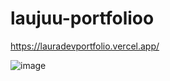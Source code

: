 # laujuu-portfolioo

https://lauradevportfolio.vercel.app/

![image](https://github.com/laujuu/laujuu-portfolios/assets/37710776/48df6110-212a-484c-9f0d-e75696a0bd1e)
